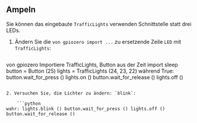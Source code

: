 ## Ampeln

Sie können das eingebaute `TrafficLights` verwenden Schnittstelle statt drei LEDs.

1. Ändern Sie die `von gpiozero import ...` zu ersetzende Zeile `LED` mit `TrafficLights`:
    
    ```python
von gpiozero Importiere TrafficLights, Button aus der Zeit import sleep button = Button (25) lights = TrafficLights (24, 23, 22) während True: button.wait_for_press () lights.on () button.wait_for_release () lights.off ()
```

2. Versuchen Sie, die Lichter zu ändern: `blink`:
    
    ```python
wahr: lights.blink () button.wait_for_press () lights.off () button.wait_for_release ()
```